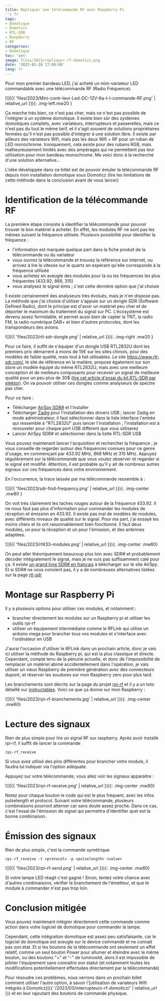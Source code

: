 ```yaml
---
title: Répliquer une télécommande RF avec Raspberry Pi
'': fr
tags:
- Domotique
- Domoticz
- RTL-SDR
- Raspberry
- RF
categories:
- Domotique
toc: 'yes'
image: files/2023/repliquer-rf-domoticz.png
date: '2023-02-18 17:00:00'
lang: fr
---
```


Pour mon premier bandeau LED, j'ai acheté un mini-variateur LED commandable avec une télécommande RF (Radio Fréquence). 

![]({{ 'files/2023/Mini-contr-leur-Led-DC-12V-6a-t-l-commande-RF.png' | relative_url }}){: .img-left.mw20 }  

Ça marche très bien, ce n'est pas cher, mais ce n'est pas possible de l'intégrer à un système domotique. Il existe bien sûr des systèmes domotiques complets, avec variateurs, interrupteurs et passerelles, mais ce n'est pas du tout le même tarif, et il s'agit souvent de solutions propriétaires fermées qu'il n'est pas possible d'intégrer à une solution libre. Il existe par ailleurs des variateurs Wifi, mais pas les deux Wifi + RF pour un ruban de LED monochrome. Ironiquement, cela existe pour des rubans RGB, mais malheureusement limités avec des ampérages qui ne permettent pas leur utilisation pour mon bandeau monochrome.  Me voici donc à la recherche d'une solution alternative... 

L'idée développée dans ce billet est de pouvoir émuler la télécommande RF depuis mon installation domotique sous Domoticz (lire les limitations de cette méthode dans la conclusion avant de vous lancer)

# Identification de la télécommande RF
La première étape consiste à identifier la télécommande pour pouvoir trouver le bon matériel à acheter. En effet, les modules RF ne sont pas les mêmes suivant la fréquence utilisée. Plusieurs possibilité pour identifier la fréquence :
- l'information est marquée quelque part dans la fiche produit de la télécommande ou du variateur
- vous ouvrez la télécommande et trouvez la référence sur internet, ou arrivez à lire la vitesse sur le quartz en espérant qu'elle corresponde à la fréquence utilisée
- vous achetez en aveugle des modules pour la ou les fréquences les plus fréquentes (433.92, 868, 315)
- vous analysez le signal émis ; c'est cette dernière option que j'ai choisie

Il existe certainement des analyseurs très évolués, mais je n'en dispose pas. La méthode que j'ai choisie d'utiliser s'appuie sur un dongle SDR (Software Defined Radio), dont le principe est d'avoir un matériel peu cher et de déporter le maximum du traitement du signal sur PC. L'écosystème est devenu assez formidable, et permet aussi bien de capter la TNT, la radio FM, la radio numérique DAB+ et bien d'autres protocoles, dont les transpondeurs des avions. 

![]({{ 'files/2023/rtl-sdr-dongle.png' | relative_url }}){: .img-right .mw20 }  

Pour ce faire, il suffit de s'équiper d'un dongle USB RTL2832U dont les premiers prix démarrent à moins de 15€ sur les sites chinois, pour des modèles de faible qualité, mais tout à fait utilisables. Le site https://www.rtl-sdr.com/, le site de référence en la matière, propose également sur son store un modèle équipé du même RTL2832U, mais avec une meilleure conception et de meilleurs composants pour recevoir un signal de meilleure qualité pour un peu plus de 30$ ([lire cet article d'essai du kit RTL-SDR par elektor](https://www.elektormagazine.fr/news/banc-essai-kit-rtl-sdr)). On va pouvoir utiliser ces dongles comme analyseurs de spectre pas cher.

Pour ce faire :
  - Télécharger [AirSpy SDR#](https://www.rtl-sdr.com/big-list-rtl-sdr-supported-software/)  et l'installer
  - Télécharger [Zadig](https://zadig.akeo.ie/) pour l'installation des drivers USB ; lancer Zadig en mode administrateur, il faut sélectionner dans la liste interface l'entrée qui ressemble à "RTL2832U" puis lancer l'installation ; l'installation est à renouveler pour chaque port USB différent que vous utiliserez
- Lancer AirSpy SDR# et sélectionner dans la listte RTL-SDR USB

Vous pouvez maintenant lancer l'acquisition et rechercher la fréquence ; je vous conseille de regarder autour des fréquences connues pour ce genre d'usage, en commençant par 433.92 MHz,  868 MHz et 315 MHz. Appuyez régulièrement sur la télécommande que vous voulez observer et regarder si le signal est modifié. Attention, il est probable qu'il y ait de nombreux autres signaux sur ces fréquences dans votre environnement.

En l'occurrence, la trace laissée par ma télécommande ressemble à :

![]({{ 'files/2023/sdr-find-frequency.png' | relative_url }}){: .img-center .mw80 }

On voit très clairement les taches rouges autour de la fréquence 433.92. Il ne nous faut pas plus d'information pour commander les modules de réception et émission en 433.92. Il existe pas mal de modèles de modules, avec différents niveaux de qualité sur le signal. Pour ma part, j'ai essayé les moins chers et ils ont raisonnablement bien fonctionné. Il faut deux modules, un pour la réception et un pour l'émission, et des antennes adaptées.

![]({{ 'files/2023/rf433-modules.png' | relative_url }}){: .img-center .mw60}

On peut aller théoriquement beaucoup plus loin avec SDR# et probablement décoder intégralement le signal, mais je ne suis pas suffisamment calé pour ça. Il existe [un grand livre SDR# en français](https://airspy.com/downloads/Le_Grand_Livre_de_SDRsharp_v5.5.pdf)  à télécharger sur le site AirSpy. Et si SDR# ne vous convient pas, il y a de nombreuses alternatives listées sur la page [rtl-sdr](https://www.rtl-sdr.com/big-list-rtl-sdr-supported-software/)

# Montage sur Raspberry Pi
Il y a plusieurs options pour utiliser ces modules, et notamment :
- brancher directement les modules sur un Raspberry pi  et utiliser les outils rpi-rf
- utiliser un équipement intermédiaire comme le RFLink qui utilise un arduino mega pour brancher tous vos modules et s'interface avec l'ordinateur en USB

J'aurai l'occasion d'utiliser le RFLink dans un prochain article, donc je vais ici utiliser la méthode du Raspberry pi, qui est la plus classique et directe. Cependant, compte tenu de la pénurie actuelle, et donc de l'impossibilité de remplacer un matériel abimé accidentellement dans l'opération, je vais utiliser un vieux Raspberry de première génération avec des connecteurs dupont, et réserver les soudures sur mon Raspberry zero pour plus tard.

Les branchements sont décrits sur la page du projet [rpi-rf](https://pypi.org/project/rpi-rf/) et il y a un tuto détaillé sur [instructables](https://www.instructables.com/RF-433-MHZ-Raspberry-Pi/). Voici ce que ça donne sur mon Raspberry :

![]({{ 'files/2023/rpi-rf-branchements.jpg' | relative_url }}){: .img-center .mw60}

# Lecture des signaux
Rien de plus simple pour lire un signal RF sur raspberry. Après avoir installé rpi-rf, il suffit de lancer la commande
```
rpi-rf_receive
```

Si vous avez utilisé des pins différentes pour brancher votre module, il faudra lui indiquer via l'option adéquate. 

Appuyez sur votre télécommande, vous allez voir les signaux apparaitre :

![]({{ 'files/2023/rpi-rf-receive.png' | relative_url }}){: .img-center .mw80}

Notez pour chaque bouton le code qui est le plus fréquent, avec les infos pulselength et protocol. Suivant votre télécommande, plusieurs combinaisons pourront alterner car sans doute assez proche. Dans ce cas, c'est l'essai de l'émission de signal qui permettra d'identifier quel est la bonne combinaison.

#  Émission des signaux

Rien de plus simple, c'est la commande symétrique 
```
rpi-rf_receive -t <protocol> -p <pulselength> <value>
```

![]({{ 'files/2023/rpi-rf-send.png' | relative_url }}){: .img-center .mw80}

Si votre lampe LED réagit c'est gagné ! Sinon, tentez votre chance avec d'autres combinaisons, vérifier le branchement de l'émetteur, et que le module à commander n'est pas trop loin.

# Conclusion mitigée

Vous pouvez maintenant intégrer directement cette commande comme action dans votre logiciel de domotique pour commander la lampe. 

Cependant, cette intégration domotique est assez peu satisfaisante, car le logiciel de domotique est aveugle sur le device commandé et ne connait pas son état. Et si les boutons de la télécommande ont seulement un effet relatif, comme un seul bouton Power pour allumer et éteindre avec le même bouton, ou des boutons "+" et "-" de luminosité, alors il est impossible de piloter l'équipement sans connaitre son statut (et notamment toutes les modifications potentiellement effectuées directement par la télécommande)

Pour résoudre ces problèmes, nous verrons dans un prochain billet comment utiliser l'autre option, à savoir l'[utilisation de variateurs Wifi intégrés à Domoticz]({{ '/2023/03/interrupteurs-rf-domoticz/' | relative_url }}) et en leur rajoutant des boutons de commande physique.
